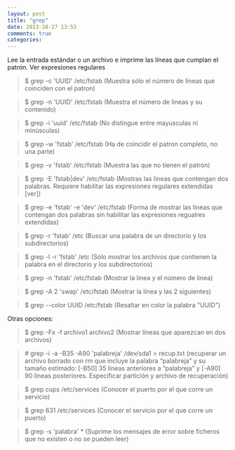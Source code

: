 ```yaml
---
layout: post
title: "grep"
date: 2013-10-27 13:53
comments: true
categories: 
---
```

Lee la entrada estándar o un archivo e imprime las líneas que cumplan el patrón. Ver expresiones regulares

>$ grep -c 'UUID' /etc/fstab (Muestra sólo el número de líneas que coinciden con el patron)

>$ grep -n 'UUID' /etc/fstab (Muestra el número de lineas y su contenido)

>$ grep -i 'uuid' /etc/fstab (No distingue entre mayusculas ni minúsculas)

>$ grep -w 'fstab' /etc/fstab (Ha de coincidir el patron completo, no una parte)

>$ grep -v 'fstab' /etc/fstab (Muestra las que no tienen el patrón)

>$ grep -E 'fstab|dev' /etc/fstab (Mostras las lineas que contengan dos palabras. Requiere habilitar las expresiones regulares extendidas [ver])

>$ grep -e 'fstab' -e 'dev' /etc/fstab (Forma de mostrar las lineas que contengan dos palabras sin habilitar las expresiones regualres extendidas)

>$ grep -r 'fstab' /etc (Buscar una palabra de un directorio y los subdirectorios)

>$ grep -l -r 'fstab' /etc (Sólo mostrar los archivos que contienen la palabra en el directorio y los subdirectorios)

>$ grep -n 'fstab' /etc/fstab (Mostrar la linea y el número de linea)

>$ grep -A 2 'swap' /etc/fstab (Mostrar la línea y las 2 siguientes)

>$ grep --color UUID /etc/fstab (Resaltar en color la palabra "UUID")

Otras opciones:

>$ grep -Fx -f archivo1 archivo2 (Mostrar líneas que aparezcan en dos archivos)

>\# grep -i -a -B35 -A90 'palabreja' /dev/sda1 > recup.txt (recuperar un archivo borrado con rm que incluye la palabra “palabreja” y su tamaño estimado: [-B50] 35 lineas anteriores a “palabreja” y [-A90] 90 lineas posteriores. Especificar partición y archivo de recuperación)

>$ grep cups /etc/services (Conocer el puerto por el que corre un servicio)

>$ grep 631 /etc/services (Conocer el servicio por el que corre un puerto)

>$ grep -s 'palabra' * (Suprime los mensajes de error sobre ficheros que no existen o no se pueden leer)

